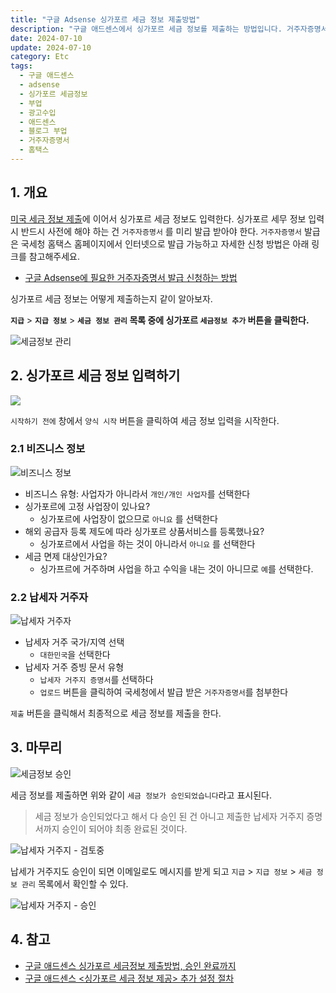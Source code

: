 ```yaml
---
title: "구글 Adsense 싱가포르 세금 정보 제출방법"
description: "구글 애드센스에서 싱가포르 세금 정보를 제출하는 방법입니다. 거주자증명서 첨부와 세금 면제 신청 과정을 단계별로 설명합니다."
date: 2024-07-10
update: 2024-07-10
category: Etc
tags:
  - 구글 애드센스
  - adsense
  - 싱가포르 세금정보
  - 부업
  - 광고수입
  - 애드센스
  - 블로그 부업
  - 거주자증명서
  - 홈택스 
---
```


## 1. 개요

[미국 세금 정보 제출](https://investment.advenoh.pe.kr/구글-adsense-미국-세금-정보-입력하는-방법/)에 이어서 싱가포르 세금 정보도 입력한다. 싱가포르 세무 정보 입력시 반드시 사전에 해야 하는 건 `거주자증명서` 를 미리 발급 받아야 한다. `거주자증명서` 발급은 국세청 홈택스 홈페이지에서 인터넷으로 발급 가능하고 자세한 신청 방법은 아래 링크를 참고해주세요.

- [구글 Adsense에 필요한 거주자증명서 발급 신청하는 방법](https://investment.advenoh.pe.kr/구글-adsense에-필요한-거주자증명서-발급-신청하는-방법/)

싱가포르 세금 정보는 어떻게 제출하는지 같이 알아보자.

**`지급`** > **`지급 정보`** > **`세금 정보 관리` 목록 중에 싱가포르 `세금정보 추가` 버튼을 클릭한다.**

![세금정보 관리](image-20240710224400092.png)

## 2. 싱가포르 세금 정보 입력하기

![](image-20240710224424487.png)

`시작하기 전에` 창에서 `양식 시작` 버튼을 클릭하여 세금 정보 입력을 시작한다.

### 2.1 비즈니스 정보

![비즈니스 정보](image-20240710224442911.png)

- 비즈니스 유형: 사업자가 아니라서 `개인/개인 사업자`를 선택한다
- 싱가포르에 고정 사업장이 있나요?
  - 싱가포르에 사업장이 없으므로 `아니요` 를 선택한다
- 해외 공급자 등록 제도에 따라 싱가포르 상품서비스를 등록했나요?
  - 싱가포르에서 사업을 하는 것이 아니라서 `아니요` 를 선택한다
- 세금 면제 대상인가요?
  - 싱가프르에 거주하며 사업을 하고 수익을 내는 것이 아니므로 `예`를 선택한다.

### 2.2 납세자 거주자

![납세자 거주자](image-20240710224502149.png)

- 납세자 거주 국가/지역 선택
  - `대한민국`을 선택한다
- 납세자 거주 증빙 문서 유형
  - `납세자 거주지 증명서`를 선택하다
  - `업로드` 버튼을 클릭하여 국세청에서 발급 받은 `거주자증명서`를 첨부한다

`제출` 버튼을 클릭해서 최종적으로 세금 정보를 제출을 한다.

## 3. 마무리

![세금정보 승인](image-20240710224520505.png)

세금 정보를 제출하면 위와 같이 `세금 정보가 승인되었습니다`라고 표시된다.

> 세금 정보가 승인되었다고 해서 다 승인 된 건 아니고 제출한 납세자 거주지 증명서까지 승인이 되어야 최종 완료된 것이다.

![납세자 거주지 - 검토중](image-20240710224553309.png)

납세가 거주지도 승인이 되면 이메일로도 메시지를 받게 되고 `지급` > `지급 정보` > `세금 정보 관리` 목록에서 확인할 수 있다.

![납세자 거주지 - 승인](image-20240710224610860.png)

## 4. 참고

- [구글 애드센스 싱가포르 세금정보 제출방법, 승인 완료까지](https://orangeyoung-37.tistory.com/98)
- [구글 애드센스 <싱가포르 세금 정보 제공> 추가 설정 절차](https://e-rs.tistory.com/entry/구글-애드센스-싱가포르-세금-정보-제공-추가-설정-절차)

